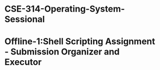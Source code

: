 # CSE-314-Operating-System-Sessional

# Offline-1:Shell Scripting Assignment - Submission Organizer and Executor
